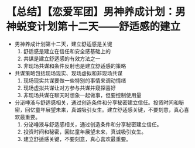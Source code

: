 # 【总结】【恋爱军团】男神养成计划：男神蜕变计划第十二天——舒适感的建立

-   男神养成计划第十二天，建立舒适感是关键
    1.  舒适感是建立在信任和安全感基础上的
    2.  共谋是建立舒适感的有效方法之一
    3.  非现场共谋和条件反射也是建立舒适感的策略
-   共谋策略包括现场现实、现场虚拟和非现场共谋
    1.  现场现实共谋要做一些特别的事情来调动情绪
    2.  现场虚拟共谋让对方参与共谋并窥探喜好
    3.  非现场共谋在聊天时想象一起做事，但要控制使用量
-   分泌唾液与舒适感相关，通过创造条件和分享秘密建立信任。投资时间和秘密，回忆童年展望未来，真诚吸引女生。建立舒适感关键，不要刻意，真心喜欢最重要。
    1.  分泌唾液与舒适感相关，通过创造条件和分享秘密建立信任。
    2.  投资时间和秘密，回忆童年展望未来，真诚吸引女生。
    3.  建立舒适感关键，不要刻意，真心喜欢最重要。